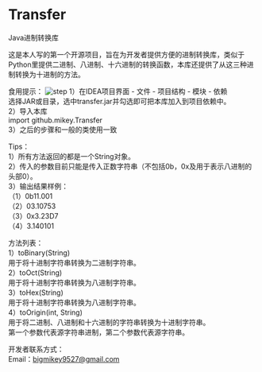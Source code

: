 # Transfer
Java进制转换库

这是本人写的第一个开源项目，旨在为开发者提供方便的进制转换库，类似于Python里提供二进制、八进制、十六进制的转换函数，本库还提供了从这三种进制转换为十进制的方法。

食用提示：
![step](https://user-images.githubusercontent.com/83149308/226191671-31e6b78e-08dd-4517-9a80-92e1bed25b20.png)
1）在IDEA项目界面 - 文件 - 项目结构 - 模块 - 依赖  
  选择JAR或目录，选中transfer.jar并勾选即可把本库加入到项目依赖中。  
2）导入本库  
  import github.mikey.Transfer  
3）之后的步骤和一般的类使用一致  

Tips：  
1）所有方法返回的都是一个String对象。  
2）传入的参数目前只能是传入正数字符串（不包括0b，0x及用于表示八进制的头部0）。  
3）输出结果样例：  
  （1）0b11.001  
  （2）03.10753  
  （3）0x3.23D7  
  （4）3.140101  
  
方法列表：  
1）toBinary(String)  
  用于将十进制字符串转换为二进制字符串。  
2）toOct(String)  
  用于将十进制字符串转换为八进制字符串。  
3）toHex(String)  
  用于将十进制字符串转换为八进制字符串。  
4）toOrigin(int, String)  
  用于将二进制、八进制和十六进制的字符串转换为十进制字符串。  
  第一个参数代表源字符串进制，第二个参数代表源字符串。  
  
开发者联系方式：  
  Email：bigmikey9527@gmail.com
